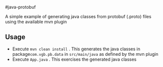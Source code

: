 #java-protobuf

A simple example of generating java classes from protobuf (.proto) files using the available mvn plugin

## Usage
* Execute `mvn clean install` . This generates the java classes in package`com.vgb.pb.data` in `src/main/java` as defined by the mvn plugin
* Execute `App.java` . This exercises the generated java classes